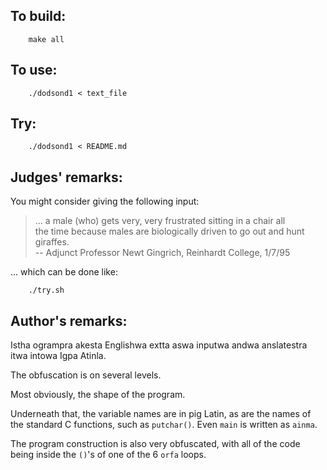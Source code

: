 ## To build:

``` <!---sh-->
    make all
```


## To use:

``` <!---sh-->
    ./dodsond1 < text_file
```


## Try:

``` <!---sh-->
    ./dodsond1 < README.md
```


## Judges' remarks:

You might consider giving the following input:

> ... a male (who) gets very, very frustrated sitting in a chair all<br>
> the time because males are biologically driven to go out and hunt<br>
> giraffes.<br>
>    -- Adjunct Professor Newt Gingrich, Reinhardt College, 1/7/95

... which can be done like:

``` <!---c-->
    ./try.sh
```


## Author's remarks:

Istha ogrampra akesta Englishwa extta aswa inputwa andwa
anslatestra itwa intowa Igpa Atinla.

The obfuscation is on several levels.

Most obviously, the shape of the program.

Underneath that, the variable names are in pig Latin, as are the
names of the standard C functions, such as `putchar()`.  Even `main` is
written as `ainma`.

The program construction is also very obfuscated, with all of the
code being inside the `()`'s of one of the 6 `orfa` loops.


<!--

    Copyright © 1984-2024 by Landon Curt Noll. All Rights Reserved.

    You are free to share and adapt this file under the terms of this license:

        Creative Commons Attribution-ShareAlike 4.0 International (CC BY-SA 4.0)

    For more information, see:

        https://creativecommons.org/licenses/by-sa/4.0/

-->
